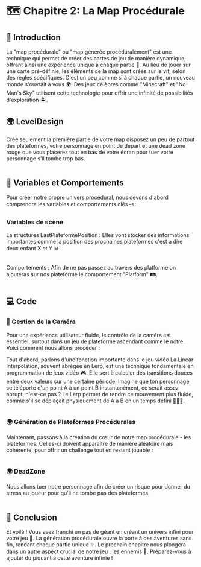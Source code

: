 # 🗺️ Chapitre 2: La Map Procédurale
## 🌟 Introduction

La "map procédurale" ou "map générée procéduralement" est une technique qui permet de créer des cartes de jeu de manière dynamique, offrant ainsi une expérience unique à chaque partie 🎲. Au lieu de jouer sur une carte pré-définie, les éléments de la map sont créés sur le vif, selon des règles spécifiques. C'est un peu comme si à chaque partie, un nouveau monde s'ouvrait à vous 🌍. Des jeux célèbres comme "Minecraft" et "No Man's Sky" utilisent cette technologie pour offrir une infinité de possibilités d'exploration 🏝️.

## 🌍 LevelDesign
Crée seulement la première partie de votre map disposez un peu de partout des plateformes, votre personnage en point de départ et une dead zone rouge que vous placerez tout en bas de votre écran pour tuer votre personnage s'il tombe trop bas.

![]()

## 🔄 Variables et Comportements
Pour créer notre propre univers procédural, nous devons d'abord comprendre les variables et comportements clés 🗝️:

### Variables de scène
La structures LastPlateformePosition : Elles vont stocker des informations importantes comme la position des prochaines plateformes c'est a dire deux enfant X et Y 📊.

![]()

Comportements : Afin de ne pas passez au travers des platforme on ajouteras sur nos plateforme le comportement "Platform" 🛤️.

![]()

## 💻 Code
### 🎥 Gestion de la Caméra
Pour une expérience utilisateur fluide, le contrôle de la caméra est essentiel, surtout dans un jeu de plateforme ascendant comme le nôtre. Voici comment nous allons procéder :

Tout d'abord, parlons d'une fonction importante dans le jeu vidéo La Linear Interpolation, souvent abrégée en Lerp, est une technique fondamentale en programmation de jeux vidéo 🎮. Elle sert à calculer des transitions douces entre deux valeurs sur une certaine période. Imagine que ton personnage se téléporte d'un point A à un point B instantanément, ce serait assez abrupt, n'est-ce pas ? Le Lerp permet de rendre ce mouvement plus fluide, comme s'il se déplaçait physiquement de A à B en un temps défini 🏃‍♂️💨.

![]()

### 🌍 Génération de Plateformes Procédurales
Maintenant, passons à la création du cœur de notre map procédurale - les plateformes. Celles-ci doivent apparaître de manière aléatoire mais cohérente, pour offrir un challenge tout en restant jouable :

![]()

### 🌍 DeadZone
Nous allons tuer notre personnage afin de créer un risque pour donner du stress au joueur pour qu'il ne tombe pas des plateformes.

![]()

## 🎉 Conclusion
Et voilà ! Vous avez franchi un pas de géant en créant un univers infini pour votre jeu 🌌. La génération procédurale ouvre la porte à des aventures sans fin, rendant chaque partie unique ✨. Le prochain chapitre nous plongera dans un autre aspect crucial de notre jeu : les ennemis 👾. Préparez-vous à ajouter du piquant à cette aventure infinie !
